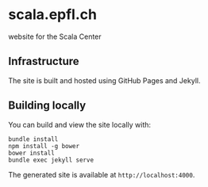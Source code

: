 # scala.epfl.ch

website for the Scala Center

## Infrastructure

The site is built and hosted using GitHub Pages and Jekyll.

## Building locally

You can build and view the site locally with:

    bundle install
    npm install -g bower
    bower install
    bundle exec jekyll serve

The generated site is available at `http://localhost:4000`.


